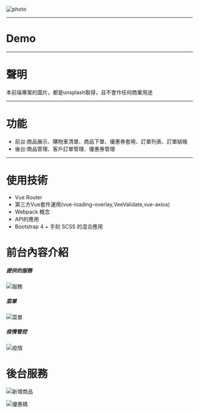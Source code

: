 ![photo](https://img.onl/fikbZI)
<hr>
<h1>Demo</h1>

<hr>
<h1>聲明</h1>
<p>本前端專案的圖片，都是unsplash取得，且不會作任何商業用途</p>
<hr>
<h1>功能</h1>
<ul>
  <li>前台:商品展示、購物車清單、商品下單、優惠券套用、訂單列表、訂單結帳</li>
  <li>後台:商品管理、客戶訂單管理、優惠券管理</li>
</ul>
<hr>
<h1>使用技術</h1>
<ul>
  <li>Vue Router</li>
  <li>第三方Vue套件運用(vue-loading-overlay,VeeValidate,vue-axios)</li>
  <li>Webpack 概念</li>
  <li>API的應用</li>
  <li>Bootstrap 4 + 手刻 SCSS 的混合應用</li>
</ul>
<h1>前台內容介紹</h1>
<h5>提供的服務</h5>

![服務](https://img.onl/8tykeh)
<h5>菜單</h5>

![菜單](https://img.onl/dB6EGa)
<h5>疫情管控</h5>

![疫情](https://img.onl/JMNrMr)
<h1>後台服務</h1>

![新增商品](https://img.onl/Fr3NRB)

![優惠碼](https://img.onl/LaRfF)

